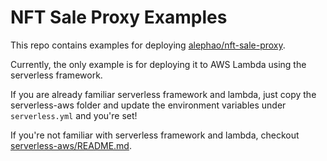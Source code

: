 # NFT Sale Proxy Examples

This repo contains examples for deploying [alephao/nft-sale-proxy](https://github.com/alephao/nft-sale-proxy).

Currently, the only example is for deploying it to AWS Lambda using the serverless framework.

If you are already familiar serverless framework and lambda, just copy the serverless-aws folder and update the environment variables under `serverless.yml` and you're set!

If you're not familiar with serverless framework and lambda, checkout [serverless-aws/README.md](serverless-aws/README.md).